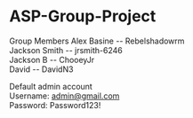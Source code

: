 # ASP-Group-Project  
Group Members
Alex Basine -- Rebelshadowrm  
Jackson Smith -- jrsmith-6246  
Jackson B -- ChooeyJr  
David -- DavidN3  

Default admin account  
Username: admin@gmail.com  
Password: Password123!
